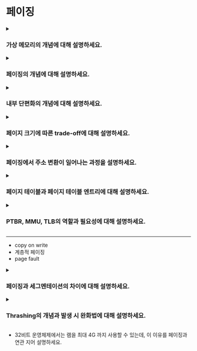# 페이징

<details>  
<summary><h3>가상 메모리의 개념에 대해 설명하세요.</h3></summary>

<details>  
<summary><h4>가상 주소와 물리 주소의 차이는 무엇인가요?</h4></summary>

</details>

<details>  
<summary><h4>가상 메모리를 통해 프로세스가 물리적 메모리보다 큰 주소 공간을 사용할 수 있는 이유는 무엇인가요?</h4></summary>

</details>
</details>

<details>  
<summary><h3>페이징의 개념에 대해 설명하세요.</h3></summary>

<details>  
<summary><h4>가상 메모리와 페이징의 관계를 설명하세요.</h4></summary>

</details>

<details>  
<summary><h4>페이징이 외부 단편화 문제를 해결하는 방식을 설명하세요.</h4></summary>

</details>
</details>

<details>  
<summary><h3>내부 단편화의 개념에 대해 설명하세요.</h3></summary>

<details>  
<summary><h4>페이징에서 내부 단편화가 발생하는 이유와 이를 최소화할 수 있는 방법은 무엇인가요?</h4></summary>

</details>
</details>

<details>  
<summary><h3>페이지 크기에 따른 trade-off에 대해 설명하세요.</h3></summary>

</details>

<details>  
<summary><h3>페이징에서 주소 변환이 일어나는 과정을 설명하세요.</h4></summary>

</details>

<details>  
<summary><h3>페이지 테이블과 페이지 테이블 엔트리에 대해 설명하세요.</h3></summary>

</details>

<details>  
<summary><h3>PTBR, MMU, TLB의 역할과 필요성에 대해 설명하세요.</h3></summary>

#### PTBR(Page Table Base Register)
##### 역할
##### 필요성

#### MMU(Memory Management Unit)
##### 역할
##### 필요성

#### TLB(Translation Lookaside Buffer)
##### 역할
##### 필요성

<details>  
<summary><h4>TLB 미스가 발생할 경우 MMU와 CPU에서 어떤 일이 일어나는지 설명하세요.</h4></summary>

</details>

<details>  
<summary><h4>TLB와 MMU는 어디에 위치해 있나요?</h4></summary>

</details>

<details>  
<summary><h4>코어가 여러 개라면 TLB는 어떻게 동기화 할 수 있을까요?</h4></summary>

</details>

<details>  
<summary><h4>컨텍스트 스위칭이 발생했을때 TLB에서 어떤 변화가 발생하는지 설명하세요.</h4></summary>

</details>
</details>

---
- copy on write
- 계층적 페이징
- page fault
  
<details>  
<summary><h3>페이징과 세그멘테이션의 차이에 대해 설명하세요.</h3></summary>

<details>  
<summary><h4>현대 운영체제에서 페이징이 세그멘테이션보다 더 자주 사용되는 이유는 무엇인가요?</h4></summary>

</details>
</details>

<details>  
<summary><h3>Thrashing의 개념과 발생 시 완화법에 대해 설명하세요.</h3></summary>

</details>

- 32비트 운영체제에서는 램을 최대 4G 까지 사용할 수 있는데, 이 이유를 페이징과 연관 지어 설명하세요.
